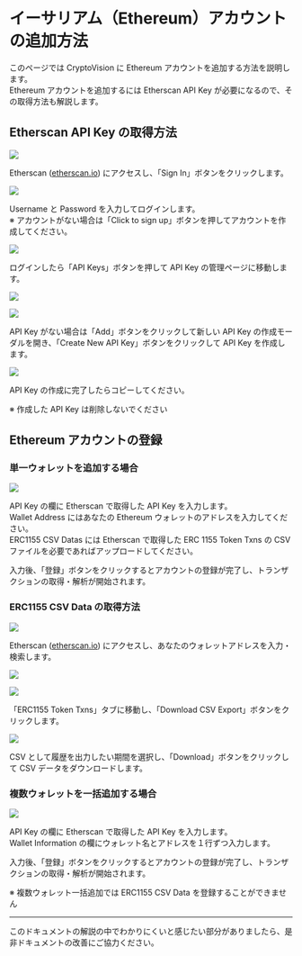 # イーサリアム（Ethereum）アカウントの追加方法

このページでは CryptoVision に Ethereum アカウントを追加する方法を説明します。  
Ethereum アカウントを追加するには Etherscan API Key が必要になるので、その取得方法も解説します。

## Etherscan API Key の取得方法

![](../../assets/img/etherscan-apikey-1.jpg)

Etherscan ([etherscan.io](https://etherscan.io)) にアクセスし、「Sign In」ボタンをクリックします。

![](../../assets/img/etherscan-apikey-2.jpg)

Username と Password を入力してログインします。  
※ アカウントがない場合は「Click to sign up」ボタンを押してアカウントを作成してください。

![](../../assets/img/etherscan-apikey-3.jpg)

ログインしたら「API Keys」ボタンを押して API Key の管理ページに移動します。

![](../../assets/img/etherscan-apikey-4.jpg)

![](../../assets/img/etherscan-apikey-5.jpg)

API Key がない場合は「Add」ボタンをクリックして新しい API Key の作成モーダルを開き、「Create New API Key」ボタンをクリックして API Key を作成します。

![](../../assets/img/etherscan-apikey-6.jpg)

API Key の作成に完了したらコピーしてください。

※ 作成した API Key は削除しないでください

## Ethereum アカウントの登録

### 単一ウォレットを追加する場合

![](../../assets/img/account-chain-ethereum-ja-1.jpg)

API Key の欄に Etherscan で取得した API Key を入力します。  
Wallet Address にはあなたの Ethereum ウォレットのアドレスを入力してください。  
ERC1155 CSV Datas には Etherscan で取得した ERC 1155 Token Txns の CSV ファイルを必要であればアップロードしてください。

入力後、「登録」ボタンをクリックするとアカウントの登録が完了し、トランザクションの取得・解析が開始されます。

### ERC1155 CSV Data の取得方法

![](../../assets/img/account-chain-ethereum-3.jpg)

Etherscan ([etherscan.io](https://etherscan.io)) にアクセスし、あなたのウォレットアドレスを入力・検索します。

![](../../assets/img/account-chain-ethereum-4.jpg)

![](../../assets/img/account-chain-ethereum-5.jpg)

「ERC1155 Token Txns」タブに移動し、「Download CSV Export」ボタンをクリックします。

![](../../assets/img/account-chain-ethereum-6.jpg)

CSV として履歴を出力したい期間を選択し、「Download」ボタンをクリックして CSV データをダウンロードします。

### 複数ウォレットを一括追加する場合

![](../../assets/img/account-chain-ethereum-ja-2.jpg)

API Key の欄に Etherscan で取得した API Key を入力します。  
Wallet Information の欄にウォレット名とアドレスを１行ずつ入力します。

入力後、「登録」ボタンをクリックするとアカウントの登録が完了し、トランザクションの取得・解析が開始されます。

※ 複数ウォレット一括追加では ERC1155 CSV Data を登録することができません

---

このドキュメントの解説の中でわかりにくいと感じたい部分がありましたら、是非ドキュメントの改善にご協力ください。
